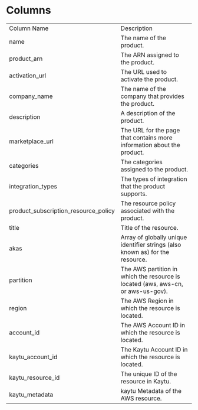 # Columns  

<table>
	<tr><td>Column Name</td><td>Description</td></tr>
	<tr><td>name</td><td>The name of the product.</td></tr>
	<tr><td>product_arn</td><td>The ARN assigned to the product.</td></tr>
	<tr><td>activation_url</td><td>The URL used to activate the product.</td></tr>
	<tr><td>company_name</td><td>The name of the company that provides the product.</td></tr>
	<tr><td>description</td><td>A description of the product.</td></tr>
	<tr><td>marketplace_url</td><td>The URL for the page that contains more information about the product.</td></tr>
	<tr><td>categories</td><td>The categories assigned to the product.</td></tr>
	<tr><td>integration_types</td><td>The types of integration that the product supports.</td></tr>
	<tr><td>product_subscription_resource_policy</td><td>The resource policy associated with the product.</td></tr>
	<tr><td>title</td><td>Title of the resource.</td></tr>
	<tr><td>akas</td><td>Array of globally unique identifier strings (also known as) for the resource.</td></tr>
	<tr><td>partition</td><td>The AWS partition in which the resource is located (aws, aws-cn, or aws-us-gov).</td></tr>
	<tr><td>region</td><td>The AWS Region in which the resource is located.</td></tr>
	<tr><td>account_id</td><td>The AWS Account ID in which the resource is located.</td></tr>
	<tr><td>kaytu_account_id</td><td>The Kaytu Account ID in which the resource is located.</td></tr>
	<tr><td>kaytu_resource_id</td><td>The unique ID of the resource in Kaytu.</td></tr>
	<tr><td>kaytu_metadata</td><td>kaytu Metadata of the AWS resource.</td></tr>
</table>